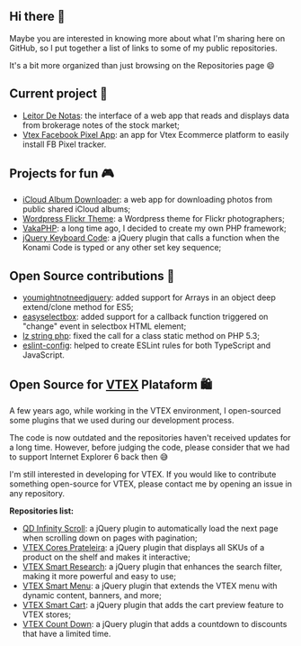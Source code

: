 ## Hi there 👋

Maybe you are interested in knowing more about what I'm sharing here on GitHub, so I put together a list of links to some of my public repositories.

It's a bit more organized than just browsing on the Repositories page 😄

## Current project 🚀
 - [Leitor De Notas](https://github.com/cvscarlos/Leitor-De-Notas): the interface of a web app that reads and displays data from brokerage notes of the stock market;
 - [Vtex Facebook Pixel App](https://github.com/cvscarlos/Vtex-Facebook-Pixel): an app for Vtex Ecommerce platform to easily install FB Pixel tracker.

## Projects for fun 🎮

- [iCloud Album Downloader](https://github.com/cvscarlos/iCloud-Album-Downloader): a web app for downloading photos from public shared iCloud albums;
- [Wordpress Flickr Theme](https://github.com/cvscarlos/Wordpress-Flickr-Theme): a Wordpress theme for Flickr photographers;
- [VakaPHP](https://github.com/cvscarlos/VaKaPHP): a long time ago, I decided to create my own PHP framework;
- [jQuery Keyboard Code](https://github.com/cvscarlos/jQuery-Keyboard-Code): a jQuery plugin that calls a function when the Konami Code is typed or any other set key sequence;

## Open Source contributions 🤝

- [youmightnotneedjquery](https://github.com/HubSpot/youmightnotneedjquery/pull/211): added support for Arrays in an object deep extend/clone method for ES5;
- [easyselectbox](https://github.com/kosinix/easyselectbox/pull/1): added support for a callback function triggered on "change" event in selectbox HTML element;
- [lz string php](https://github.com/nullpunkt/lz-string-php/pull/21): fixed the call for a class static method on PHP 5.3;
- [eslint-config](https://github.com/parcelLab/eslint-config): helped to create ESLint rules for both TypeScript and JavaScript.


## Open Source for [VTEX](https://vtex.com/) Plataform 🛍️

A few years ago, while working in the VTEX environment, I open-sourced some plugins that we used during our development process.

The code is now outdated and the repositories haven't received updates for a long time. However, before judging the code, please consider that we had to support Internet Explorer 6 back then 😅

I'm still interested in developing for VTEX. If you would like to contribute something open-source for VTEX, please contact me by opening an issue in any repository.

**Repositories list:**
- [QD Infinity Scroll](https://github.com/cvscarlos/QD-Infinity-Scroll): a jQuery plugin to automatically load the next page when scrolling down on pages with pagination;
- [VTEX Cores Prateleira](https://github.com/cvscarlos/VTEX-Cores-Prateleira): a jQuery plugin that displays all SKUs of a product on the shelf and makes it interactive;
- [VTEX Smart Research](https://github.com/cvscarlos/VTEX-Smart-Research): a jQuery plugin that enhances the search filter, making it more powerful and easy to use;
- [VTEX Smart Menu](https://github.com/cvscarlos/VTEX-Smart-Menu): a jQuery plugin that extends the VTEX menu with dynamic content, banners, and more;
- [VTEX Smart Cart](https://github.com/cvscarlos/VTEX-Smart-Cart): a jQuery plugin that adds the cart preview feature to VTEX stores;
- [VTEX Count Down](https://github.com/cvscarlos/VTEX-Count-Down): a jQuery plugin that adds a countdown to discounts that have a limited time.
